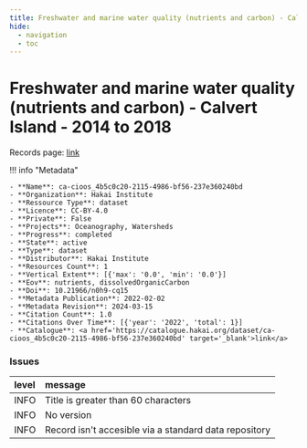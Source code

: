 ```yaml
---
title: Freshwater and marine water quality (nutrients and carbon) - Calvert Island - 2014 to 2018
hide:
  - navigation
  - toc
---
```


# Freshwater and marine water quality (nutrients and carbon) - Calvert Island - 2014 to 2018

Records page: <a href='https://catalogue.hakai.org/dataset/ca-cioos_4b5c0c20-2115-4986-bf56-237e360240bd' target='_blank'>link</a>

<div id='map'></div>

!!! info "Metadata"
    
    - **Name**: ca-cioos_4b5c0c20-2115-4986-bf56-237e360240bd 
    - **Organization**: Hakai Institute 
    - **Ressource Type**: dataset 
    - **Licence**: CC-BY-4.0 
    - **Private**: False 
    - **Projects**: Oceanography, Watersheds 
    - **Progress**: completed 
    - **State**: active 
    - **Type**: dataset 
    - **Distributor**: Hakai Institute 
    - **Resources Count**: 1 
    - **Vertical Extent**: [{'max': '0.0', 'min': '0.0'}] 
    - **Eov**: nutrients, dissolvedOrganicCarbon 
    - **Doi**: 10.21966/n0h9-cq15 
    - **Metadata Publication**: 2022-02-02 
    - **Metadata Revision**: 2024-03-15 
    - **Citation Count**: 1.0 
    - **Citations Over Time**: [{'year': '2022', 'total': 1}] 
    - **Catalogue**: <a href='https://catalogue.hakai.org/dataset/ca-cioos_4b5c0c20-2115-4986-bf56-237e360240bd' target='_blank'>link</a> 

### Issues

| level   | message                                               |
|:--------|:------------------------------------------------------|
| INFO    | Title is greater than 60 characters                   |
| INFO    | No version                                            |
| INFO    | Record isn't accesible via a standard data repository |

<script>
   document.addEventListener("DOMContentLoaded", function() {
    var map = L.map('map').setView([51.505, -125.09], 5);
    L.tileLayer('https://tile.openstreetmap.org/{z}/{x}/{y}.png', {
        maxZoom: 19,
        attribution: '&copy; <a href="http://www.openstreetmap.org/copyright">OpenStreetMap</a>'
    }).addTo(map);
    var geojsonFeature = {
        "type": "Feature",
        "properties": {
            "name" : "Freshwater and marine water quality (nutrients and carbon) - Calvert Island - 2014 to 2018"
        },
        "geometry": {'type': 'Polygon', 'coordinates': [[[-128.2, 51.64], [-127.9, 51.64], [-127.9, 51.74], [-128.2, 51.74], [-128.2, 51.64]]]}
    }
    L.geoJSON(geojsonFeature).addTo(map);
   })
</script>